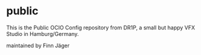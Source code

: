 # public

This is the Public OCIO Config repository from DR1P, a small but happy VFX Studio in Hamburg/Germany. 


maintained by Finn Jäger 
